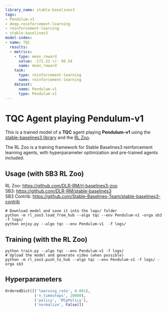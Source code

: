 ```yaml
---
library_name: stable-baselines3
tags:
- Pendulum-v1
- deep-reinforcement-learning
- reinforcement-learning
- stable-baselines3
model-index:
- name: TQC
  results:
  - metrics:
    - type: mean_reward
      value: -171.32 +/- 96.54
      name: mean_reward
    task:
      type: reinforcement-learning
      name: reinforcement-learning
    dataset:
      name: Pendulum-v1
      type: Pendulum-v1
---
```


# **TQC** Agent playing **Pendulum-v1**
This is a trained model of a **TQC** agent playing **Pendulum-v1**
using the [stable-baselines3 library](https://github.com/DLR-RM/stable-baselines3)
and the [RL Zoo](https://github.com/DLR-RM/rl-baselines3-zoo).

The RL Zoo is a training framework for Stable Baselines3
reinforcement learning agents,
with hyperparameter optimization and pre-trained agents included.

## Usage (with SB3 RL Zoo)

RL Zoo: https://github.com/DLR-RM/rl-baselines3-zoo<br/>
SB3: https://github.com/DLR-RM/stable-baselines3<br/>
SB3 Contrib: https://github.com/Stable-Baselines-Team/stable-baselines3-contrib

```
# Download model and save it into the logs/ folder
python -m rl_zoo3.load_from_hub --algo tqc --env Pendulum-v1 -orga sb3 -f logs/
python enjoy.py --algo tqc --env Pendulum-v1  -f logs/
```

## Training (with the RL Zoo)
```
python train.py --algo tqc --env Pendulum-v1 -f logs/
# Upload the model and generate video (when possible)
python -m rl_zoo3.push_to_hub --algo tqc --env Pendulum-v1 -f logs/ -orga sb3
```

## Hyperparameters
```python
OrderedDict([('learning_rate', 0.001),
             ('n_timesteps', 20000),
             ('policy', 'MlpPolicy'),
             ('normalize', False)])
```
